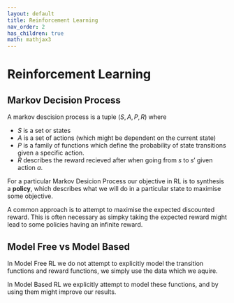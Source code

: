 ```yaml
---
layout: default
title: Reinforcement Learning
nav_order: 2
has_children: true
math: mathjax3
---
```



# Reinforcement Learning

## Markov Decision Process

A markov descision process is a tuple $(S,A,P,R)$ where

- $S$ is a set or states
- $A$ is a set of actions (which might be dependent on the current state)
- $P$ is a family of functions which define the probability of state transitions given a specific action.
- $R$ describes the reward recieved after when going from $s$ to $s\prime$ given action $a$.


For a particular Markov Desicion Process our objective in RL is to synthesis a __policy__, which describes what we will do in a particular state to maximise some objective.

A common approach is to attempt to maximise the expected discounted reward. This is often necessary as simpky taking the expected reward might lead to some policies having an infinite reward.


## Model Free vs Model Based

In Model Free RL we do not attempt to explicitly model the transition functions and reward functions, we simply use the data which we aquire.

In Model Based RL we explicitly attempt to model these functions, and by using them might improve our results.


